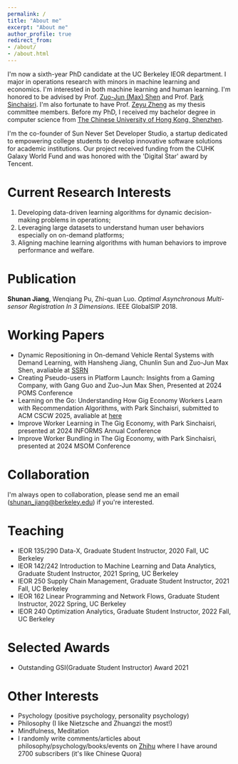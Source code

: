 ```yaml
---
permalink: /
title: "About me"
excerpt: "About me"
author_profile: true
redirect_from:
- /about/
- /about.html
---
```


I'm now a sixth-year PhD candidate at the UC Berkeley IEOR department. I major in operations research with minors in machine learning and economics. I'm interested in both machine learning and human learning. I'm honored to be advised by Prof. [Zuo-Jun (Max) Shen](https://scholar.google.com/citations?user=XGXOxQoAAAAJ&hl=en) and Prof. [Park Sinchaisri](https://parksinchaisri.github.io/). I'm also fortunate to have Prof. [Zeyu Zheng](https://zheng.ieor.berkeley.edu/) as my thesis committee members. Before my PhD, I received my bachelor degree in computer science from [The Chinese University of Hong Kong, Shenzhen](http://www.cuhk.edu.cn/en). 

I'm the co-founder of Sun Never Set Developer Studio, a startup dedicated to empowering college students to develop innovative software solutions for academic institutions. Our project received funding from the CUHK Galaxy World Fund and was honored with the 'Digital Star' award by Tencent.

# Current Research Interests
1. Developing data-driven learning algorithms for dynamic decision-making problems in operations;
2. Leveraging large datasets to understand human user behaviors especially on on-demand platforms;
3. Aligning machine learning algorithms with human behaviors to improve performance and welfare.

# Publication
**Shunan Jiang**, Wenqiang Pu, Zhi-quan Luo. *Optimal Asynchronous Multi-sensor Registration In 3 Dimensions*. IEEE GlobalSIP 2018.

# Working Papers
* Dynamic Repositioning in On-demand Vehicle Rental Systems with Demand Learning, with Hansheng Jiang, Chunlin Sun and Zuo-Jun Max Shen, avaliable at [SSRN](https://papers.ssrn.com/sol3/papers.cfm?abstract_id=4275368)
* Creating Pseudo-users in Platform Launch: Insights from a Gaming Company, with Gang Guo and Zuo-Jun Max Shen, Presented at 2024 POMS Conference
* Learning on the Go: Understanding How Gig Economy Workers Learn with Recommendation Algorithms, with Park Sinchaisri, submitted to ACM CSCW 2025, avaliable at [here](https://github.com/ShunanJiang/ShunanJiang.github.io/blob/master/files/CSCW_2025___Learning_on_the_Go%20(13).pdf)
* Improve Worker Learning in The Gig Economy, with Park Sinchaisri, presented at 2024 INFORMS Annual Conference
* Improve Worker Bundling in The Gig Economy, with Park Sinchaisri, presented at 2024 MSOM Conference


# Collaboration
I'm always open to collaboration, please send me an email (shunan_jiang@berkeley.edu) if you're interested.

# Teaching
* IEOR 135/290 Data-X, Graduate Student Instructor, 2020 Fall, UC Berkeley
* IEOR 142/242 Introduction to Machine Learning and Data Analytics, Graduate Student Instructor, 2021 Spring, UC Berkeley
* IEOR 250 Supply Chain Management, Graduate Student Instructor, 2021 Fall, UC Berkeley
* IEOR 162 Linear Programming and Network Flows, Graduate Student Instructor, 2022 Spring, UC Berkeley
* IEOR 240 Optimization Analytics, Graduate Student Instructor, 2022 Fall, UC Berkeley

# Selected Awards
* Outstanding GSI(Graduate Student Instructor) Award 2021


# Other Interests
* Psychology (positive psychology, personality psychology)
* Philosophy (I like Nietzsche and Zhuangzi the most!)
* Mindfulness, Meditation
* I randomly write comments/articles about philosophy/psychology/books/events on [Zhihu](https://www.zhihu.com/people/jiang-su-lan) where I have around 2700 subscribers (it's like Chinese Quora) 
